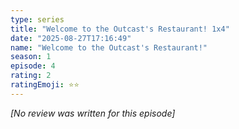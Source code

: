 ```yaml
---
type: series
title: "Welcome to the Outcast's Restaurant! 1x4"
date: "2025-08-27T17:16:49"
name: "Welcome to the Outcast's Restaurant!"
season: 1
episode: 4
rating: 2
ratingEmoji: ⭐️⭐️
---
```


*[No review was written for this episode]*
